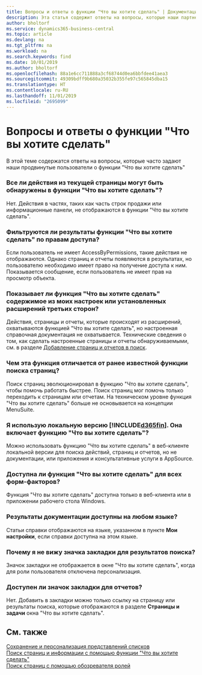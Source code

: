 ```yaml
---
title: Вопросы и ответы о функции "Что вы хотите сделать" | Документация Майкрософт
description: Эта статья содержит ответы на вопросы, которые наши партнеры и клиенты часто задают по поводу функции "Что вы хотите сделать".
author: bholtorf
ms.service: dynamics365-business-central
ms.topic: article
ms.devlang: na
ms.tgt_pltfrm: na
ms.workload: na
ms.search.keywords: find
ms.date: 10/01/2019
ms.author: bholtorf
ms.openlocfilehash: 88a1e6cc711888a3cf68744d0ea6bbfdee41aea3
ms.sourcegitcommit: 49309bdff9b680a35032b355fe97c565845dba15
ms.translationtype: HT
ms.contentlocale: ru-RU
ms.lasthandoff: 11/01/2019
ms.locfileid: "2695099"
---
```

# <a name="tell-me-faq"></a>Вопросы и ответы о функции "Что вы хотите сделать"
В этой теме содержатся ответы на вопросы, которые часто задают наши продвинутые пользователи о функции "Что вы хотите сделать"

### <a name="are-all-actions-from-my-current-page-discoverable-in-tell-me"></a>Все ли действия из текущей страницы могут быть обнаружены в функции "Что вы хотите сделать"?
Нет. Действия в частях, таких как часть строк продажи или информационные панели, не отображаются в функции "Что вы хотите сделать".

### <a name="are-the-results-in-tell-me-filtered-by-permissions"></a>Фильтруются ли результаты функции "Что вы хотите сделать" по правам доступа?
Если пользователь не имеет AccessByPermissions, такие действия не отображаются. Однако страниц и отчеты появляются в результатах, но пользователю необходимо имеет право на получение доступа к ним. Показывается сообщение, если пользователь не имеет прав на просмотр объекта.

### <a name="does-tell-me-display-content-from-my-customizations-or-installed-third-party-extensions"></a>Показывает ли функция "Что вы хотите сделать" содержимое из моих настроек или установленных расширений третьих сторон?
Действия, страницы и отчеты, которые происходят из расширений, охватываются функцией "Что вы хотите сделать", но настроенная справочная документация не охватывается. Технические сведения о том, как сделать настроенные страницы и отчеты обнаруживаемыми, см. в разделе [Добавление страниц и отчетов в поиск](/dynamics365/business-central/dev-itpro/developer/devenv-al-menusuite-functionality).

### <a name="what-makes-this-different-from-what-was-previously-known-as-page-search"></a>Чем эта функция отличается от ранее известной функции поиска страниц?
Поиск страниц эволюционировал в функцию "Что вы хотите сделать", чтобы помочь работать быстрее. Поиск страниц мог помочь только переходить к страницам или отчетам. На техническом уровне функция "Что вы хотите сделать" больше не основывается на концепции MenuSuite.

### <a name="i-use-on-premises-included365finincludesd365fin_mdmd-does-that-include-tell-me"></a>Я использую локальную версию [!INCLUDE[d365fin](includes/d365fin_md.md)]. Она включает функцию "Что вы хотите сделать"?
Можно использовать функцию "Что вы хотите сделать" в веб-клиенте локальной версии для поиска действий, страниц и отчетов, но не документации, или приложения и консультативные услуги в AppSource.

### <a name="is-tell-me-available-for-all-form-factors"></a>Доступна ли функция "Что вы хотите сделать" для всех форм-факторов?
Функция "Что вы хотите сделать" доступна только в веб-клиента или в приложении рабочего стола Windows.

### <a name="are-the-documentation-results-available-in-any-language"></a>Результаты документации доступны на любом языке?
Статьи справки отображаются на языке, указанном в пункте **Мои настройки**, если справки доступна на этом языке.

### <a name="why-dont-i-see-a-bookmark-icon-for-my-search-results"></a>Почему я не вижу значка закладки для результатов поиска?
Значок закладки не отображается в окне "Что вы хотите сделать", когда для роли пользователя отключена персонализация.

### <a name="is-the-bookmark-icon-available-for-reports"></a>Доступен ли значок закладки для отчетов?
Нет. Добавить в закладки можно только ссылку на страницу или результаты поиска, которые отображаются в разделе **Страницы и задачи** окна "Что вы хотите сделать".


## <a name="see-also"></a>См. также  
[Сохранение и персонализация представлений списков](ui-views.md)  
[Поиск страниц и информации с помощью функции "Что вы хотите сделать"](ui-search.md)  
[Поиск страниц с помощью обозревателя ролей](ui-role-explorer.md)
